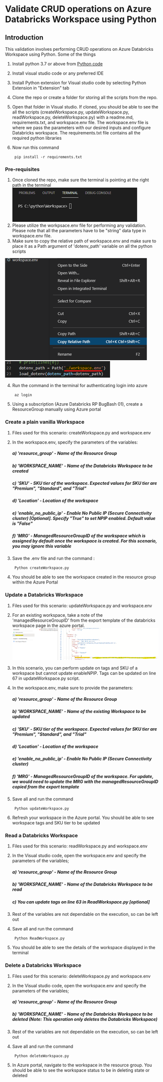 # Validate CRUD operations on Azure Databricks Workspace using Python
## Introduction

This validation involves performing CRUD operations on Azure Databricks Workspace using Python. Some of the things

1. Install python 3.7 or above from [Python code](https://www.python.org/downloads/)
2. Install visual studio code or any preferred IDE
3. Install Python extension for Visual studio code by selecting Python Extension in "Extension" tab
4. Clone the repo or create a folder for storing all the scripts from the repo.
5. Open that folder in Visual studio. If cloned, you should be able to see the all the scripts (createWorkspace.py, updateWorkspace.py, readWorkspace.py, deleteWorkspace.py) with a readme.md, requirements.txt, and workspace.env file. The workspace.env file is where we pass the parameters with our desired inputs and configure Databricks workspace. The requirements.txt file contains all the required python libraries
6. Now run this command 

		pip install -r requirements.txt

### Pre-requisites

1. Once cloned the repo, make sure the terminal is pointing at the right path in the terminal
![updateMRG](./Images/terminal.png) 
2. Please utilize the workpsace.env file for performing any validation. Please note that all the parameters have to be "string" data type in workspace.env file.
3. Make sure to copy the relative path of workspace.env and make sure to place it as a Path argument of 'dotenv_path' variable on all the python scripts

![updateMRG](./Images/relativepath.png) ![updateMRG](./Images/path.png) 

4. Run the command in the terminal for authenticating login into azure

		az login

5. Using a subscription (Azure Databricks RP BugBash 01), create a ResourceGroup manually using Azure portal

### Create a plain vanilla Workspace
1. Files used for this scenario: createWorkspace.py and workspace.env
2. In the workspace.env, specify the parameters of the variables:
	##### a) 'resource_group' - Name of the Resource Group
	##### b) 'WORKSPACE_NAME' - Name of the Databricks Workspace to be created 
	##### c) 'SKU' - SKU tier of the workspace. Expected values for SKU tier are "Premium", "Standard", and "Trial"
	##### d) 'Location' - Location of the workspace
	##### e) 'enable_no_public_ip' - Enable No Public IP (Secure Connectivity cluster) [Optional]. Specify "True" to set NPIP enabled. Default value is "False"
	##### f) 'MRG' - ManagedResourceGroupID of the workspace which is assigned by default once the workspace is created. For this scenario, you may ignore this variable
3. Save the .env file and run the command :	

		Python createWorkspace.py

4. You should be able to see the workspace created in the resource group within the Azure Portal

### Update a Databricks Workspace
1. Files used for this scenario: updateWorkspace.py and workspace.env
2. For an existing workspace, take a note of the 'managedResourceGroupID' from the export template of the databricks workspace page in the azure portal.
 ![updateMRG](./Images/UpdateMRG.png)  
3. In this scenario, you can perform update on tags and SKU of a workspace but cannot update enableNPIP. Tags can be updated on line 67 in updateWorkspace.py script.
4. In the workspace.env, make sure to provide the parameters:
	##### a) 'resource_group' - Name of the Resource Group
	##### b) 'WORKSPACE_NAME' - Name of the existing Workspace to be updated
	##### c) 'SKU' - SKU tier of the workspace. Expected values for SKU tier are "Premium", "Standard", and "Trial"
	##### d) 'Location' - Location of the workspace
	##### e) 'enable_no_public_ip' - Enable No Public IP (Secure Connectivity cluster)
	##### f) 'MRG' - ManagedResourceGroupID of the workspace. For update, we would need to update the MRG with the managedResourceGroupID copied from the export template
5. Save all and run the command	

		Python updateWorkspace.py

6. Refresh your workspace in the Azure portal. You should be able to see workspace tags and SKU tier to be updated

### Read a Databricks Workspace
1. Files used for this scenario: readWorkspace.py and workspace.env
2. In the Visual studio code, open the workspace.env and specify the parameters of the variables;
	##### a) 'resource_group' - Name of the Resource Group
	##### b) 'WORKSPACE_NAME' - Name of the Databricks Workspace to be read
	##### c) You can update tags on line 63 in ReadWorkspace.py [optional]
3. Rest of the variables are not dependable on the execution, so can be left out
4. Save all and run the command 

		Python ReadWorkspace.py

5. You should be able to see the details of the workspace displayed in the terminal

### Delete a Databricks Workspace
1. Files used for this scenario: deleteWorkspace.py and workspace.env
2. In the Visual studio code, open the workspace.env and specify the parameters of the variables;
	##### a) 'resource_group' - Name of the Resource Group
	##### b) 'WORKSPACE_NAME' - Name of the Databricks Workspace to be deleted (Note: This operation only deletes the Databricks Workspace)
3. Rest of the variables are not dependable on the execution, so can be left out
4. Save all and run the command 

		Python deleteWorkspace.py

5. In Azure portal, navigate to the workspace in the resource group. You should be able to see the workspace status to be in deleting state or deleted